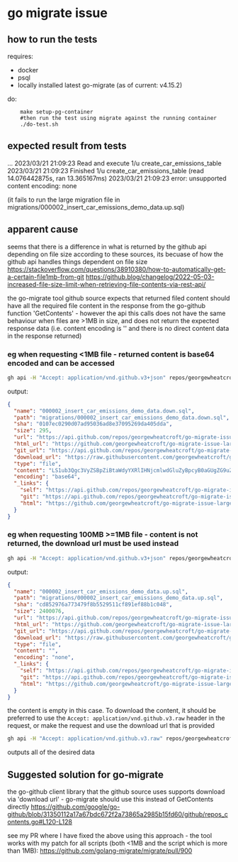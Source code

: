 # go migrate issue


## how to run the tests
requires:
- docker
- psql
- locally installed latest go-migrate (as of current: v4.15.2)

do:
```
    make setup-pg-container
    #then run the test using migrate against the running container
    ./do-test.sh
```

## expected result from tests

...
2023/03/21 21:09:23 Read and execute 1/u create_car_emissions_table
2023/03/21 21:09:23 Finished 1/u create_car_emissions_table (read 14.076442875s, ran 13.365167ms)
2023/03/21 21:09:23 error: unsupported content encoding: none

(it fails to run the large migration file in migrations/000002_insert_car_emissions_demo_data.up.sql)

## apparent cause

seems that there is a difference in what is returned by the github api depending on file size
according to these sources, its becuase of how the github api handles things dependent on file size
https://stackoverflow.com/questions/38910380/how-to-automatically-get-a-certain-file1mb-from-git
https://github.blog/changelog/2022-05-03-increased-file-size-limit-when-retrieving-file-contents-via-rest-api/

the go-migrate tool github source expects that returned filed content should have all the required file content in the response from the go-github function 'GetContents' - however
the api this calls does not have the same behaviour when files are >1MB in size, and does not return the expected response data (i.e. content encoding is '' and there is no direct content data in the
response returned)

### eg when requesting <1MB file - returned content is base64 encoded and can be accessed
```bash
gh api -H "Accept: application/vnd.github.v3+json" repos/georgewheatcroft/go-migrate-issue-large-github-source-files/contents/migrations/000002_insert_car_emissions_demo_data.down.sql
```
output:
```json
{
  "name": "000002_insert_car_emissions_demo_data.down.sql",
  "path": "migrations/000002_insert_car_emissions_demo_data.down.sql",
  "sha": "0107ec0290d07ad95036ad8e37095269da405dda",
  "size": 295,
  "url": "https://api.github.com/repos/georgewheatcroft/go-migrate-issue-large-github-source-files/contents/migrations/000002_insert_car_emissions_demo_data.down.sql?ref=master",
  "html_url": "https://github.com/georgewheatcroft/go-migrate-issue-large-github-source-files/blob/master/migrations/000002_insert_car_emissions_demo_data.down.sql",
  "git_url": "https://api.github.com/repos/georgewheatcroft/go-migrate-issue-large-github-source-files/git/blobs/0107ec0290d07ad95036ad8e37095269da405dda",
  "download_url": "https://raw.githubusercontent.com/georgewheatcroft/go-migrate-issue-large-github-source-files/master/migrations/000002_insert_car_emissions_demo_data.down.sql?token=<REDACTED>",
  "type": "file",
  "content": "LS1ub3Qgc3VyZSBpZiBtaWdyYXRlIHNjcmlwdGluZyBpcyB0aGUgZG9uZSB0\naGluZyBmb3IgaW5zZXJ0cyBidXQgaGV5Li4uLiAgICAKRE8gJCQKQkVHSU4K\nICAgSUYgRVhJU1RTICgKICAgICAgU0VMRUNUIEZST00gaW5mb3JtYXRpb25f\nc2NoZW1hLnRhYmxlcwogICAgICBXSEVSRSAgdGFibGVfc2NoZW1hID0gJ2V4\nYW1wbGUnCiAgICAgIEFORCAgdGFibGVfbmFtZSA9ICdjYXJfZW1pc3Npb25z\nJykgVEhFTgogICAgVFJVTkNBVEUgVEFCTEUgRVhBTVBMRS5DQVJfRU1JU1NJ\nT05TOwogICBFTkQgSUY7CkVORCAkJDsKCg==\n",
  "encoding": "base64",
  "_links": {
    "self": "https://api.github.com/repos/georgewheatcroft/go-migrate-issue-large-github-source-files/contents/migrations/000002_insert_car_emissions_demo_data.down.sql?ref=master",
    "git": "https://api.github.com/repos/georgewheatcroft/go-migrate-issue-large-github-source-files/git/blobs/0107ec0290d07ad95036ad8e37095269da405dda",
    "html": "https://github.com/georgewheatcroft/go-migrate-issue-large-github-source-files/blob/master/migrations/000002_insert_car_emissions_demo_data.down.sql"
  }
}
```

### eg when requesting 100MB >=1MB file - content is not returned, the download url must be used instead
```bash
gh api -H "Accept: application/vnd.github.v3+json" repos/georgewheatcroft/go-migrate-issue-large-github-source-files/contents/migrations/000002_insert_car_emissions_demo_data.up.sql
```
output:
```json
{
  "name": "000002_insert_car_emissions_demo_data.up.sql",
  "path": "migrations/000002_insert_car_emissions_demo_data.up.sql",
  "sha": "cd852976a773479f8b5529511cf891ef88b1c048",
  "size": 2400076,
  "url": "https://api.github.com/repos/georgewheatcroft/go-migrate-issue-large-github-source-files/contents/migrations/000002_insert_car_emissions_demo_data.up.sql?ref=master",
  "html_url": "https://github.com/georgewheatcroft/go-migrate-issue-large-github-source-files/blob/master/migrations/000002_insert_car_emissions_demo_data.up.sql",
  "git_url": "https://api.github.com/repos/georgewheatcroft/go-migrate-issue-large-github-source-files/git/blobs/cd852976a773479f8b5529511cf891ef88b1c048",
  "download_url": "https://raw.githubusercontent.com/georgewheatcroft/go-migrate-issue-large-github-source-files/master/migrations/000002_insert_car_emissions_demo_data.up.sql?token=<REDACTED>",
  "type": "file",
  "content": "",
  "encoding": "none",
  "_links": {
    "self": "https://api.github.com/repos/georgewheatcroft/go-migrate-issue-large-github-source-files/contents/migrations/000002_insert_car_emissions_demo_data.up.sql?ref=master",
    "git": "https://api.github.com/repos/georgewheatcroft/go-migrate-issue-large-github-source-files/git/blobs/cd852976a773479f8b5529511cf891ef88b1c048",
    "html": "https://github.com/georgewheatcroft/go-migrate-issue-large-github-source-files/blob/master/migrations/000002_insert_car_emissions_demo_data.up.sql"
  }
}
```
the content is empty in this case. To download the content, it should be preferred to use the `Accept: application/vnd.github.v3.raw` header in the request, or make the request and use the download url that is provided
```bash
gh api -H "Accept: application/vnd.github.v3.raw" repos/georgewheatcroft/go-migrate-issue-large-github-source-files/contents/migrations/000002_insert_car_emissions_demo_data.up.sql
```

outputs all of the desired data


## Suggested solution for go-migrate

the go-github client library that the github source uses supports download via 'download url' - go-migrate should use this
instead of GetContents directly https://github.com/google/go-github/blob/31350112a17a67bdc672f2a73865a2985b15fd60/github/repos_contents.go#L120-L128

see my PR where I have fixed the above using this approach - the tool works with my patch for all scripts (both <1MB and the script which is more than 1MB): https://github.com/golang-migrate/migrate/pull/900

